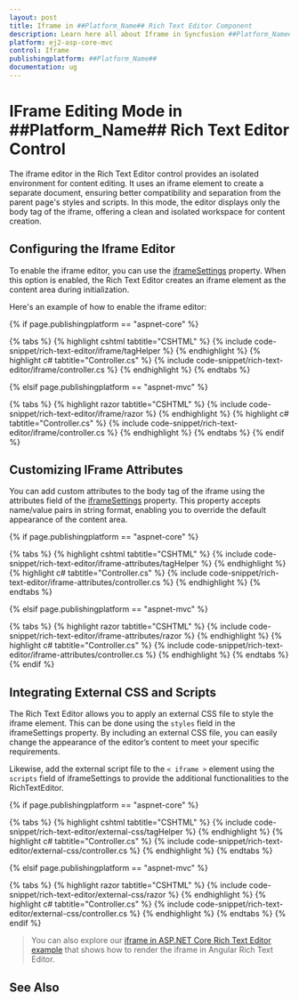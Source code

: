 ```yaml
---
layout: post
title: Iframe in ##Platform_Name## Rich Text Editor Component
description: Learn here all about Iframe in Syncfusion ##Platform_Name## Rich Text Editor component of Syncfusion Essential JS 2 and more.
platform: ej2-asp-core-mvc
control: Iframe
publishingplatform: ##Platform_Name##
documentation: ug
---
```


# IFrame Editing Mode in ##Platform_Name## Rich Text Editor Control

The iframe editor in the Rich Text Editor control provides an isolated environment for content editing. It uses an iframe element to create a separate document, ensuring better compatibility and separation from the parent page's styles and scripts. In this mode, the editor displays only the body tag of the iframe, offering a clean and isolated workspace for content creation.

## Configuring the Iframe Editor

To enable the iframe editor, you can use the [iframeSettings](https://help.syncfusion.com/cr/aspnetcore-js2/Syncfusion.EJ2.RichTextEditor.RichTextEditorBuilder.html#Syncfusion_EJ2_RichTextEditor_RichTextEditorBuilder_IframeSettings_Syncfusion_EJ2_RichTextEditor_RichTextEditorIFrameSettings_) property. When this option is enabled, the Rich Text Editor creates an iframe element as the content area during initialization.

Here's an example of how to enable the iframe editor:

{% if page.publishingplatform == "aspnet-core" %}

{% tabs %}
{% highlight cshtml tabtitle="CSHTML" %}
{% include code-snippet/rich-text-editor/iframe/tagHelper %}
{% endhighlight %}
{% highlight c# tabtitle="Controller.cs" %}
{% include code-snippet/rich-text-editor/iframe/controller.cs %}
{% endhighlight %}
{% endtabs %}

{% elsif page.publishingplatform == "aspnet-mvc" %}

{% tabs %}
{% highlight razor tabtitle="CSHTML" %}
{% include code-snippet/rich-text-editor/iframe/razor %}
{% endhighlight %}
{% highlight c# tabtitle="Controller.cs" %}
{% include code-snippet/rich-text-editor/iframe/controller.cs %}
{% endhighlight %}
{% endtabs %}
{% endif %}


## Customizing IFrame Attributes

You can add custom attributes to the body tag of the iframe using the attributes field of the [iframeSettings](https://help.syncfusion.com/cr/aspnetcore-js2/Syncfusion.EJ2.RichTextEditor.RichTextEditorBuilder.html#Syncfusion_EJ2_RichTextEditor_RichTextEditorBuilder_IframeSettings_Syncfusion_EJ2_RichTextEditor_RichTextEditorIFrameSettings_) property. This property accepts name/value pairs in string format, enabling you to override the default appearance of the content area.


{% if page.publishingplatform == "aspnet-core" %}

{% tabs %}
{% highlight cshtml tabtitle="CSHTML" %}
{% include code-snippet/rich-text-editor/iframe-attributes/tagHelper %}
{% endhighlight %}
{% highlight c# tabtitle="Controller.cs" %}
{% include code-snippet/rich-text-editor/iframe-attributes/controller.cs %}
{% endhighlight %}
{% endtabs %}

{% elsif page.publishingplatform == "aspnet-mvc" %}

{% tabs %}
{% highlight razor tabtitle="CSHTML" %}
{% include code-snippet/rich-text-editor/iframe-attributes/razor %}
{% endhighlight %}
{% highlight c# tabtitle="Controller.cs" %}
{% include code-snippet/rich-text-editor/iframe-attributes/controller.cs %}
{% endhighlight %}
{% endtabs %}
{% endif %}

## Integrating External CSS and Scripts

The Rich Text Editor allows you to apply an external CSS file to style the iframe element. This can be done using the `styles` field in the iframeSettings property. By including an external CSS file, you can easily change the appearance of the editor’s content to meet your specific requirements.

Likewise, add the external script file to the `< iframe >` element using the `scripts` field of iframeSettings to provide the additional functionalities to the RichTextEditor.


{% if page.publishingplatform == "aspnet-core" %}

{% tabs %}
{% highlight cshtml tabtitle="CSHTML" %}
{% include code-snippet/rich-text-editor/external-css/tagHelper %}
{% endhighlight %}
{% highlight c# tabtitle="Controller.cs" %}
{% include code-snippet/rich-text-editor/external-css/controller.cs %}
{% endhighlight %}
{% endtabs %}

{% elsif page.publishingplatform == "aspnet-mvc" %}

{% tabs %}
{% highlight razor tabtitle="CSHTML" %}
{% include code-snippet/rich-text-editor/external-css/razor %}
{% endhighlight %}
{% highlight c# tabtitle="Controller.cs" %}
{% include code-snippet/rich-text-editor/external-css/controller.cs %}
{% endhighlight %}
{% endtabs %}
{% endif %}

> You can also explore our [iframe in ASP.NET Core Rich Text Editor example](https://ej2.syncfusion.com/aspnetcore/richtexteditor/iframe#/tailwind3) that shows how to render the iframe in Angular Rich Text Editor.


## See Also


